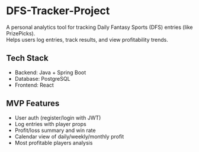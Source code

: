 # DFS-Tracker-Project

A personal analytics tool for tracking Daily Fantasy Sports (DFS) entries (like PrizePicks).  
Helps users log entries, track results, and view profitability trends.

## Tech Stack
- Backend: Java + Spring Boot
- Database: PostgreSQL 
- Frontend: React 


## MVP Features
- User auth (register/login with JWT)
- Log entries with player props
- Profit/loss summary and win rate
- Calendar view of daily/weekly/monthly profit
- Most profitable players analysis
